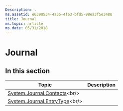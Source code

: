```yaml
---
Description: .
ms.assetid: e6398534-4a35-4f63-bfd5-98ea3f5e3488
title: Journal
ms.topic: article
ms.date: 05/31/2018
---
```


# Journal

## In this section



| Topic                                                                            | Description |
|----------------------------------------------------------------------------------|-------------|
| [System.Journal.Contacts](https://msdn.microsoft.com/library/Bb787440(v=VS.85).aspx)<br/>   |             |
| [System.Journal.EntryType](https://msdn.microsoft.com/library/Bb787442(v=VS.85).aspx)<br/> |             |



 

 

 




